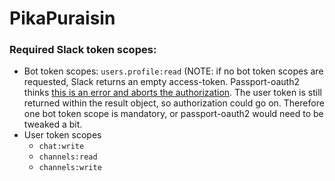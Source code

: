 # PikaPuraisin

### Required Slack token scopes:
- Bot token scopes: `users.profile:read` (NOTE: if no bot token scopes are requested, Slack
returns an empty access-token. Passport-oauth2 thinks [this is an error and aborts the 
authorization](https://github.com/jaredhanson/passport-oauth2/blob/8e3bcdff145a2219033bd782fc517229fe3e05ea/lib/strategy.js#L177).
The user token is still returned within the result object, so authorization could go on. Therefore
one bot token scope is mandatory, or passport-oauth2 would need to be tweaked a bit.
- User token scopes
  - `chat:write`
  - `channels:read`
  - `channels:write`
